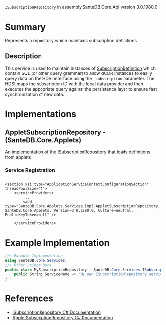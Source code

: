 `ISubscriptionRepository` in assembly SanteDB.Core.Api version 3.0.1980.0

# Summary
Represents a repository which maintains subscription definitions

## Description
This service is used to maintain instances of [SubscriptionDefinition](http://santesuite.org/assets/doc/net/html/T_SanteDB_Core_Model_Subscription_SubscriptionDefinition.htm) which 
            contain SQL (or other query grammar) to allow dCDR instances to easily query data on the HDSI interface
            using the ```_subscription``` parameter. The HDSI maps the subscription ID with the local data provider
            and then executes the appopriate query against the persistence layer to ensure fast synchronization of
            new data.

# Implementations


## AppletSubscriptionRepository - (SanteDB.Core.Applets)
An implementation of the [ISubscriptionRepository](http://santesuite.org/assets/doc/net/html/T_SanteDB_Core_Services_ISubscriptionRepository.htm) that loads definitions from applets

### Service Registration
```markup
...
<section xsi:type="ApplicationServiceContextConfigurationSection" threadPoolSize="4">
	<serviceProviders>
		...
		<add type="SanteDB.Core.Applets.Services.Impl.AppletSubscriptionRepository, SanteDB.Core.Applets, Version=3.0.1980.0, Culture=neutral, PublicKeyToken=null" />
		...
	</serviceProviders>
```
# Example Implementation
```csharp
/// Example Implementation
using SanteDB.Core.Services;
/// Other usings here
public class MySubscriptionRepository : SanteDB.Core.Services.ISubscriptionRepository { 
	public String ServiceName => "My own ISubscriptionRepository service";
}
```

# References

* [ISubscriptionRepository C# Documentation](http://santesuite.org/assets/doc/net/html/T_SanteDB_Core_Services_ISubscriptionRepository.htm)
* [AppletSubscriptionRepository C# Documentation](http://santesuite.org/assets/doc/net/html/T_SanteDB_Core_Applets_Services_Impl_AppletSubscriptionRepository.htm)
